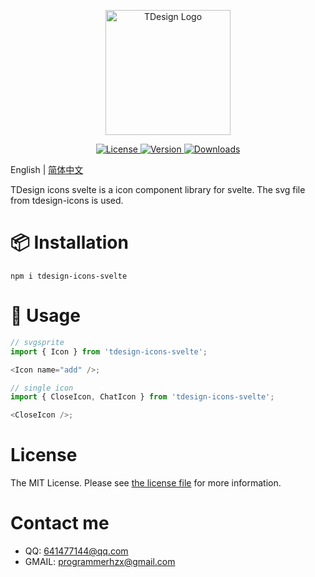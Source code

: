 <p align="center">
  <a href="https://github.com/uen-code/tdesign-icons-svelte" target="_blank">
    <img alt="TDesign Logo" width="200" src="https://tdesign.gtimg.com/site/TDesign.png">
  </a>
</p>

<p align="center">
  <a href="https://github.com/uen-code/tdesign-icons-svelte/blob/develop/LICENSE.md">
    <img src="https://img.shields.io/npm/l/tdesign-vue-next.svg?sanitize=true" alt="License">
  </a>
  <a href="https://www.npmjs.com/package/tdesign-icons-svelte">
    <img src="https://img.shields.io/npm/v/tdesign-vue-next.svg?sanitize=true" alt="Version">
  </a>
  <a href="https://www.npmjs.com/package/tdesign-icons-svelte">
    <img src="https://img.shields.io/npm/dm/tdesign-vue-next" alt="Downloads">
  </a>
</p>

English | [简体中文](./README-zh_CN.md)

TDesign icons svelte is a icon component library for svelte.
The svg file from tdesign-icons is used.

# 📦 Installation

```shell
npm i tdesign-icons-svelte
```

# 🔨 Usage

```js
// svgsprite
import { Icon } from 'tdesign-icons-svelte';

<Icon name="add" />;

// single icon
import { CloseIcon, ChatIcon } from 'tdesign-icons-svelte';

<CloseIcon />;
```

# License

The MIT License. Please see [the license file](./LICENSE) for more information.

# Contact me

- QQ: 641477144@qq.com
- GMAIL: programmerhzx@gmail.com
